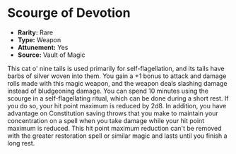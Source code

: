 # Scourge of Devotion

- **Rarity:** Rare
- **Type:** Weapon
- **Attunement:** Yes
- **Source:** Vault of Magic

This cat o' nine tails is used primarily for self-flagellation, and its tails have barbs of silver woven into them. You gain a +1 bonus to attack and damage rolls made with this magic weapon, and the weapon deals slashing damage instead of bludgeoning damage. You can spend 10 minutes using the scourge in a self-flagellating ritual, which can be done during a short rest. If you do so, your hit point maximum is reduced by 2d8. In addition, you have advantage on Constitution saving throws that you make to maintain your concentration on a spell when you take damage while your hit point maximum is reduced. This hit point maximum reduction can't be removed with the greater restoration spell or similar magic and lasts until you finish a long rest.
